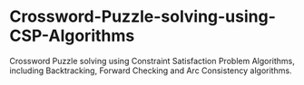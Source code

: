 # Crossword-Puzzle-solving-using-CSP-Algorithms
Crossword Puzzle solving using Constraint Satisfaction Problem Algorithms, including Backtracking, Forward Checking and Arc Consistency algorithms.
